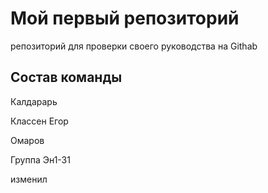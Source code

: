 # Мой первый репозиторий
репозиторий для проверки своего руководства на Githab
## Состав команды
Калдарарь

Классен Егор

Омаров

Группа Эн1-31

изменил
